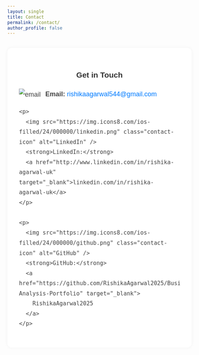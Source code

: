 ```yaml
---
layout: single
title: Contact
permalink: /contact/
author_profile: false
---
```


<style>
  .contact-container {
    max-width: 600px;
    margin: 2rem auto;
    padding: 2rem;
    background: #fff;
    border-radius: 12px;
    box-shadow: 0 0 10px rgba(0,0,0,0.05);
    font-family: Arial, sans-serif;
  }

  .contact-container h2 {
    text-align: center;
    color: #333;
    margin-bottom: 1.5rem;
  }

  .contact-info {
    font-size: 18px;
    line-height: 1.8;
    color: #444;
  }

  .contact-info a {
    color: #007BFF;
    text-decoration: none;
    font-weight: 500;
  }

  .contact-info a:hover {
    text-decoration: underline;
  }

  .contact-icon {
    margin-right: 8px;
    vertical-align: middle;
  }
</style>

<div class="contact-container">
  <h2>Get in Touch</h2>

  <div class="contact-info">
    <p>
      <img src="https://img.icons8.com/material-outlined/24/000000/new-post.png" class="contact-icon" alt="email" />
      <strong>Email:</strong>
      <a href="mailto:rishikaagarwal544@gmail.com">rishikaagarwal544@gmail.com</a>
    </p>

    <p>
      <img src="https://img.icons8.com/ios-filled/24/000000/linkedin.png" class="contact-icon" alt="LinkedIn" />
      <strong>LinkedIn:</strong>
      <a href="http://www.linkedin.com/in/rishika-agarwal-uk" target="_blank">linkedin.com/in/rishika-agarwal-uk</a>
    </p>

    <p>
      <img src="https://img.icons8.com/ios-filled/24/000000/github.png" class="contact-icon" alt="GitHub" />
      <strong>GitHub:</strong>
      <a href="https://github.com/RishikaAgarwal2025/Business-Analysis-Portfolio" target="_blank">
        RishikaAgarwal2025
      </a>
    </p>
  </div>
</div>
